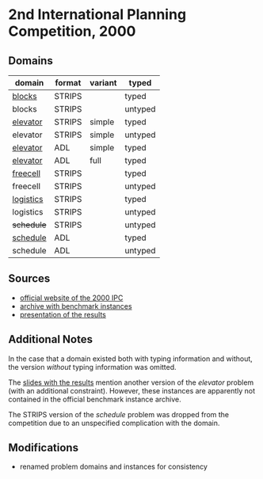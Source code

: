 # 2nd International Planning Competition, 2000

## Domains

| domain | format | variant | typed |
|--------|--------|---------|-------|
| [blocks](blocks-strips) | STRIPS |  | typed |
| blocks | STRIPS |  | untyped |
| [elevator](elevator-strips-simple) | STRIPS | simple | typed |
| elevator | STRIPS | simple | untyped |
| [elevator](elevator-adl-simple) | ADL | simple | typed |
| [elevator](elevator-adl-full) | ADL | full | typed |
| [freecell](freecell-strips) | STRIPS |  | typed |
| freecell | STRIPS |  | untyped |
| [logistics](logistics-strips) | STRIPS |  | typed |
| logistics | STRIPS |  | untyped |
| ~~schedule~~ | STRIPS |  | untyped |
| [schedule](schedule-adl) | ADL |  | typed |
| schedule | ADL |  | untyped |

## Sources

* [official website of the 2000 IPC][1]
* [archive with benchmark instances][2]
* [presentation of the results][3]

## Additional Notes

In the case that a domain existed both with typing information and without, the version *without* typing information was omitted.

The [slides with the results][3] mention another version of the *elevator* problem (with an additional constraint).
However, these instances are apparently not contained in the official benchmark instance archive.

The STRIPS version of the *schedule* problem was dropped from the competition due to an unspecified complication with the domain.

## Modifications

* renamed problem domains and instances for consistency




[1]:http://ipc00.icaps-conference.org/
[2]:http://ipc00.icaps-conference.org/aips-2000datafiles.tgz
[3]:http://ipc00.icaps-conference.org/SelfContainedAIPS-2000.ppt
